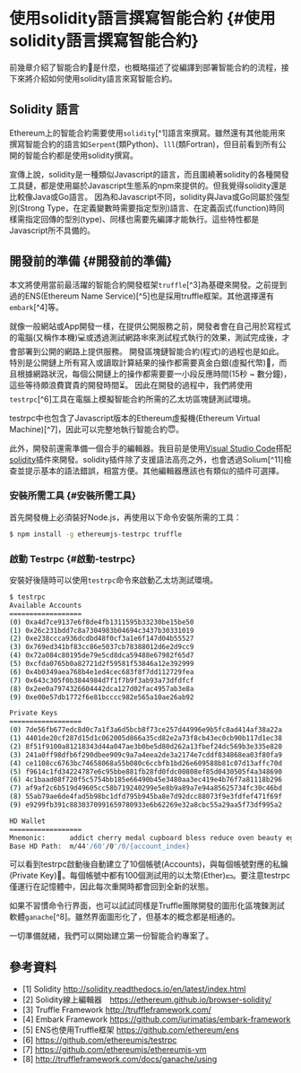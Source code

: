 # 使用solidity語言撰寫智能合約 {#使用solidity語言撰寫智能合約}

前幾章介紹了智能合約📒是什麼，也概略描述了從編譯到部署智能合約的流程，接下來將介紹如何使用solidity語言來寫智能合約。

## Solidity 語言

Ethereum上的智能合約需要使用`solidity`[^1]語言來撰寫。雖然還有其他能用來撰寫智能合約的語言如`Serpent`\(類Python\)、`lll`\(類Fortran\)，但目前看到所有公開的智能合約都是使用solidity撰寫。

宣傳上說，solidity是一種類似Javascript的語言，而且圍繞著solidity的各種開發工具鏈，都是使用屬於Javascript生態系的npm來提供的。但我覺得solidity還是比較像Java或Go語言。 因為和Javascript不同，solidity與Java或Go同屬於強型別\(Strong Type，在定義變數時需要指定型別\)語言、在定義函式\(function\)時同樣需指定回傳的型別\(type\)、同樣也需要先編譯才能執行。這些特性都是Javascript所不具備的。

## 開發前的準備 {#開發前的準備}

本文將使用當前最活躍的智能合約開發框架`truffle`[^3]為基礎來開發。之前提到過的ENS\(Ethereum Name Service\)[^5]也是採用truffle框架。其他選擇還有`embark`[^4]等。

就像一般網站或App開發一樣，在提供公開服務之前，開發者會在自己用於寫程式的電腦\(又稱作本機\)💻或透過測試網路🕸來測試程式執行的效果，測試完成後，才會部署到公開的網路上提供服務。 開發區塊鏈智能合約\(程式\)的過程也是如此。特別是公開鏈上所有寫入或讀取計算結果的操作都需要真金白銀\(虛擬代幣\)💸，而且根據網路狀況，每個公開鏈上的操作都需要要一小段反應時間\(15秒 ~ 數分鐘\)，這些等待頗浪費寶貴的開發時間⏳。 因此在開發的過程中，我們將使用`testrpc`[^6]工具在電腦上模擬智能合約所需的乙太坊區塊鏈測試環境。

testrpc中也包含了Javascript版本的Ethereum虛擬機\(Ethereum Virtual Machine\)[^7]，因此可以完整地執行智能合約😇。

此外，開發前還需準備一個合手的編輯器。我目前是使用[Visual Studio Code](https://code.visualstudio.com)搭配[solidity](https://marketplace.visualstudio.com/items?itemName=JuanBlanco.solidity)插件來開發。solidity插件除了支援語法高亮之外，也會透過Solium[^11]檢查並提示基本的語法錯誤，相當方便。其他編輯器應該也有類似的插件可選擇。

### 安裝所需工具 {#安裝所需工具}

首先開發機上必須裝好Node.js，再使用以下命令安裝所需的工具：

```sh
$ npm install -g ethereumjs-testrpc truffle
```

### 啟動 Testrpc {#啟動-testrpc}

安裝好後隨時可以使用`testrpc`命令來啟動乙太坊測試環境。

```sh
$ testrpc
Available Accounts
==================
(0) 0xa4d7ce9137e6f8de4fb1311595b33230be15be50
(1) 0x26c231bdd7c8a7304983b04694c3437b30331019
(2) 0xe238ccca936dcdbd48f0cf3a1e6f147d04b55527
(3) 0x769ed341bf83cc86e5037cb78388012d6e2d9cc9
(4) 0x72a084c80195de79e5cd8dca59488e67982f65d7
(5) 0xcfda0765b0a82721d2f59581f53846a12e392999
(6) 0x4b0349aea768b4e1ed4cec683f8f7dd112729fea
(7) 0x643c305f0b3844984d7f1f7b9f3ab93a73dfdfcf
(8) 0x2ee0a7974326604442dca127d02fac4957ab3e8a
(9) 0xe00e57db1772f6e81bcccc982e565a10ae26ab92

Private Keys
==================
(0) 7de56fb677edc8d0c7a1f3a6d5bcb8f73ce257d44996e9b5fc8ad414af38a22a
(1) 4401de20cf287d15d1c062005d866a35cd82e2a73f8cb43ec0cb90b117d1ec38
(2) 8f51f9100a81218343d44a047ae3b0be5d80d262a13fbef24dc569b3e335e820
(3) 241a0ff98dfb6f290dbee909c9a7a4eea2de3a2174e7cddf834868ea03f80fa9
(4) ce1108cc6763bc74658068a55b080c6ccbfb1bd26e609588b81c07d13affc70d
(5) f9614c1fd34224787e6c95bbe881fb28fd0fdc00808ef85d0430505f4a348690
(6) 4c1baad08f720f5c5754bb185e66490b45e3480aa3ec419e4b76f7a81118b296
(7) af9af2c6b519d49605cc58b719240299e5e8b9a89a7e94a85625734fc30c46bd
(8) 55ab79ae6de4fad5b98bc1dfd795b945ba8e7d92dcc88073f9e3fdfef471f69f
(9) e9299fb391c8830370991659780933e6b62269e32a8cbc55a29aa5f73df995a2

HD Wallet
==================
Mnemonic:      addict cherry medal cupboard bless reduce oven beauty egg gift pledge exact
Base HD Path:  m/44'/60'/0'/0/{account_index}
```

可以看到testrpc啟動後自動建立了10個帳號\(Accounts\)，與每個帳號對應的私鑰\(Private Key\)🔑。每個帳號中都有100個測試用的以太幣\(Ether\)💵。要注意testrpc僅運行在記憶體中，因此每次重開時都會回到全新的狀態。

如果不習慣命令行界面，也可以試試同樣是Truffle團隊開發的圖形化區塊鍊測試軟體`ganache`[^8]。雖然界面圖形化了，但基本的概念都是相通的。

一切準備就緒，我們可以開始建立第一份智能合約專案了。

## 參考資料

* [1] Solidity http://solidity.readthedocs.io/en/latest/index.html
* [2] Solidity線上編輯器　https://ethereum.github.io/browser-solidity/
* [3] Truffle Framework http://truffleframework.com/
* [4] Embark Framework https://github.com/iurimatias/embark-framework
* [5] ENS也使用Truffle框架 https://github.com/ethereum/ens
* [6] https://github.com/ethereumjs/testrpc
* [7] https://github.com/ethereumjs/ethereumjs-vm
* [8] http://truffleframework.com/docs/ganache/using